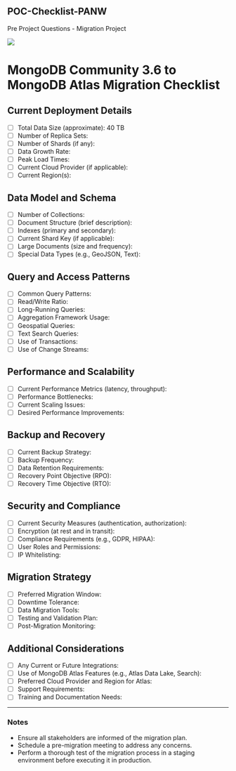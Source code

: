 ## POC-Checklist-PANW   
Pre Project Questions - Migration Project 

![](https://www.paloaltonetworks.com/content/dam/pan/en_US/images/logos/brand/primary-company-logo/Parent-logo.png?imwidth=480)

# MongoDB Community 3.6 to MongoDB Atlas Migration Checklist


## Current Deployment Details
- [ ] Total Data Size (approximate): 40 TB
- [ ] Number of Replica Sets:
- [ ] Number of Shards (if any):
- [ ] Data Growth Rate:
- [ ] Peak Load Times:
- [ ] Current Cloud Provider (if applicable):
- [ ] Current Region(s):

## Data Model and Schema
- [ ] Number of Collections:
- [ ] Document Structure (brief description):
- [ ] Indexes (primary and secondary):
- [ ] Current Shard Key (if applicable):
- [ ] Large Documents (size and frequency):
- [ ] Special Data Types (e.g., GeoJSON, Text):

## Query and Access Patterns
- [ ] Common Query Patterns:
- [ ] Read/Write Ratio:
- [ ] Long-Running Queries:
- [ ] Aggregation Framework Usage:
- [ ] Geospatial Queries:
- [ ] Text Search Queries:
- [ ] Use of Transactions:
- [ ] Use of Change Streams:

## Performance and Scalability
- [ ] Current Performance Metrics (latency, throughput):
- [ ] Performance Bottlenecks:
- [ ] Current Scaling Issues:
- [ ] Desired Performance Improvements:

## Backup and Recovery
- [ ] Current Backup Strategy:
- [ ] Backup Frequency:
- [ ] Data Retention Requirements:
- [ ] Recovery Point Objective (RPO):
- [ ] Recovery Time Objective (RTO):

## Security and Compliance
- [ ] Current Security Measures (authentication, authorization):
- [ ] Encryption (at rest and in transit):
- [ ] Compliance Requirements (e.g., GDPR, HIPAA):
- [ ] User Roles and Permissions:
- [ ] IP Whitelisting:

## Migration Strategy
- [ ] Preferred Migration Window:
- [ ] Downtime Tolerance:
- [ ] Data Migration Tools:
- [ ] Testing and Validation Plan:
- [ ] Post-Migration Monitoring:

## Additional Considerations
- [ ] Any Current or Future Integrations:
- [ ] Use of MongoDB Atlas Features (e.g., Atlas Data Lake, Search):
- [ ] Preferred Cloud Provider and Region for Atlas:
- [ ] Support Requirements:
- [ ] Training and Documentation Needs:

---

### Notes
- Ensure all stakeholders are informed of the migration plan.
- Schedule a pre-migration meeting to address any concerns.
- Perform a thorough test of the migration process in a staging environment before executing it in production.
